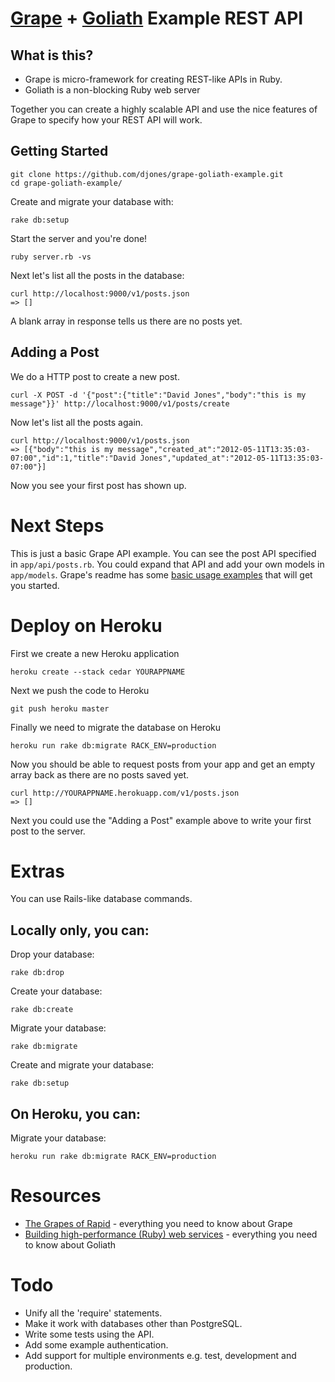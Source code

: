 # [Grape](https://github.com/intridea/grape) + [Goliath](https://github.com/postrank-labs/goliath) Example REST API

## What is this?

* Grape is micro-framework for creating REST-like APIs in Ruby.
* Goliath is a non-blocking Ruby web server

Together you can create a highly scalable API and use the nice features of Grape to specify how your REST API will work.

## Getting Started

    git clone https://github.com/djones/grape-goliath-example.git
    cd grape-goliath-example/

Create and migrate your database with:

    rake db:setup
  
Start the server and you're done!

    ruby server.rb -vs

Next let's list all the posts in the database:

    curl http://localhost:9000/v1/posts.json
    => []
  
A blank array in response tells us there are no posts yet.

## Adding a Post

We do a HTTP post to create a new post.

    curl -X POST -d '{"post":{"title":"David Jones","body":"this is my message"}}' http://localhost:9000/v1/posts/create

Now let's list all the posts again.
  
    curl http://localhost:9000/v1/posts.json
    => [{"body":"this is my message","created_at":"2012-05-11T13:35:03-07:00","id":1,"title":"David Jones","updated_at":"2012-05-11T13:35:03-07:00"}]

Now you see your first post has shown up.

# Next Steps

This is just a basic Grape API example. You can see the post API specified in `app/api/posts.rb`. You could expand that API and add your own models in `app/models`. Grape's readme has some [basic usage examples](https://github.com/intridea/grape#basic-usage) that will get you started.

# Deploy on Heroku

First we create a new Heroku application

    heroku create --stack cedar YOURAPPNAME
  
Next we push the code to Heroku
  
    git push heroku master
    
Finally we need to migrate the database on Heroku

    heroku run rake db:migrate RACK_ENV=production

Now you should be able to request posts from your app and get an empty array back as there are no posts saved yet.
 
    curl http://YOURAPPNAME.herokuapp.com/v1/posts.json
    => []
  
Next you could use the "Adding a Post" example above to write your first post to the server.

# Extras

You can use Rails-like database commands.

## Locally only, you can:

Drop your database:

    rake db:drop

Create your database:

    rake db:create
  
Migrate your database:

    rake db:migrate
  
Create and migrate your database:

    rake db:setup
    
## On Heroku, you can:

Migrate your database:

    heroku run rake db:migrate RACK_ENV=production

# Resources

* [The Grapes of Rapid](http://www.confreaks.com/videos/475-rubyconf2010-the-grapes-of-rapid) - everything you need to know about Grape
* [Building high-performance (Ruby) web services](http://www.confreaks.com/videos/653-gogaruco2011-0-60-with-goliath-building-high-performance-ruby-web-services) - everything you need to know about Goliath

# Todo

* Unify all the 'require' statements.
* Make it work with databases other than PostgreSQL.
* Write some tests using the API.
* Add some example authentication.
* Add support for multiple environments e.g. test, development and production.
